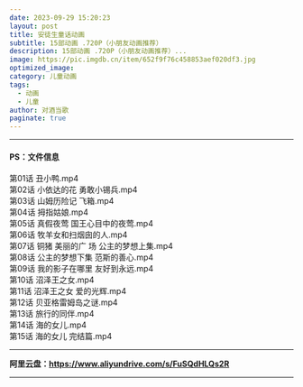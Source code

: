 ```yaml
---
date: 2023-09-29 15:20:23
layout: post
title: 安徒生童话动画
subtitle: 15部动画 .720P（小朋友动画推荐）
description: 15部动画 .720P（小朋友动画推荐）...
image: https://pic.imgdb.cn/item/652f9f76c458853aef020df3.jpg
optimized_image: 
category: 儿童动画
tags:
  - 动画
  - 儿童
author: 对酒当歌
paginate: true
---
```


---

#### PS：文件信息

第01话 丑小鸭.mp4  
第02话 小依达的花 勇敢小锡兵.mp4  
第03话 山姆历险记 飞箱.mp4  
第04话 拇指姑娘.mp4  
第05话 真假夜莺 国王心目中的夜莺.mp4  
第06话 牧羊女和扫烟囱的人.mp4  
第07话 铜猪 美丽的广 场 公主的梦想上集.mp4  
第08话 公主的梦想下集 范斯的善心.mp4  
第09话 我的影子在哪里 友好到永远.mp4  
第10话 沼泽王之女.mp4  
第11话 沼泽王之女 爱的光辉.mp4  
第12话 贝亚格雷姆岛之谜.mp4  
第13话 旅行的同伴.mp4  
第14话 海的女儿.mp4  
第15话 海的女儿 完结篇.mp4  

---

**阿里云盘：<https://www.aliyundrive.com/s/FuSQdHLQs2R>**

---
